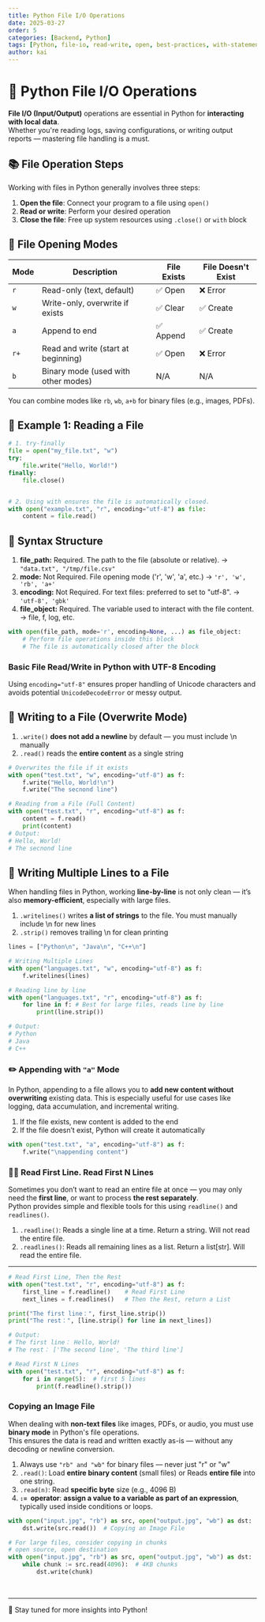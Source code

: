 ```yaml
---
title: Python File I/O Operations
date: 2025-03-27
order: 5
categories: [Backend, Python]
tags: [Python, file-io, read-write, open, best-practices, with-statement]
author: kai
---
```


# 🚀 Python File I/O Operations
**File I/O (Input/Output)** operations are essential in Python for **interacting with local data**.  
Whether you're reading logs, saving configurations, or writing output reports — mastering file handling is a must.


## 📚 File Operation Steps

Working with files in Python generally involves three steps:

1. **Open the file**: Connect your program to a file using `open()`
2. **Read or write**: Perform your desired operation
3. **Close the file**: Free up system resources using `.close()` or `with` block


## 🧾 File Opening Modes

| Mode  | Description                        | File Exists | File Doesn't Exist |
|-------|------------------------------------|-------------|---------------------|
| `r`   | Read-only (text, default)          | ✅ Open     | ❌ Error           |
| `w`   | Write-only, overwrite if exists    | ✅ Clear    | ✅ Create          |
| `a`   | Append to end                      | ✅ Append   | ✅ Create          |
| `r+`  | Read and write (start at beginning)| ✅ Open     | ❌ Error           |
| `b`   | Binary mode (used with other modes)| N/A         | N/A                |

You can combine modes like `rb`, `wb`, `a+b` for binary files (e.g., images, PDFs).


## 🧪 Example 1: Reading a File

```python
# 1. try-finally
file = open("my_file.txt", "w")
try: 
    file.write("Hello, World!")
finally:
    file.close()


# 2. Using with ensures the file is automatically closed.
with open("example.txt", "r", encoding="utf-8") as file:
    content = file.read()
```


## 🧱 Syntax Structure
1. **file_path:** Required. The path to the file (absolute or relative). -> `"data.txt", "/tmp/file.csv"`
2. **mode:** Not Required. File opening mode ('r', 'w', 'a', etc.) -> `'r', 'w', 'rb', 'a+'`
3. **encoding:** Not Required. For text files: preferred to set to "utf-8". -> `'utf-8', 'gbk'`
4. **file_object:** Required. The variable used to interact with the file content. -> file, f, log, etc.


```python
with open(file_path, mode='r', encoding=None, ...) as file_object:
    # Perform file operations inside this block
    # The file is automatically closed after the block
```

### Basic File Read/Write in Python with UTF-8 Encoding
Using `encoding="utf-8"` ensures proper handling of Unicode characters and avoids potential `UnicodeDecodeError` or messy output.

## 📄 Writing to a File (Overwrite Mode)
1. `.write()` **does not add a newline** by default — you must include \n manually
2. `.read()` reads the **entire content** as a single string

```python
# Overwrites the file if it exists
with open("test.txt", "w", encoding="utf-8") as f:
    f.write("Hello, World!\n")
    f.write("The secnond line")

# Reading from a File (Full Content)
with open("test.txt", "r", encoding="utf-8") as f:
    content = f.read()
    print(content)
# Output:
# Hello, World!
# The secnond line
```

## 📝 Writing Multiple Lines to a File
When handling files in Python, working **line-by-line** is not only clean — it’s also **memory-efficient**, especially with large files.

1. `.writelines()` writes **a list of strings** to the file. You must manually include \n for new lines
2. `.strip()` removes trailing \n for clean printing

```python
lines = ["Python\n", "Java\n", "C++\n"]

# Writing Multiple Lines
with open("languages.txt", "w", encoding="utf-8") as f:
    f.writelines(lines)

# Reading line by line
with open("languages.txt", "r", encoding="utf-8") as f:
    for line in f: # Best for large files, reads line by line
        print(line.strip())

# Output:
# Python
# Java
# C++
```


### ✏️ Appending with `"a"` Mode
In Python, appending to a file allows you to **add new content without overwriting** existing data. This is especially useful for use cases like logging, data accumulation, and incremental writing.
1. If the file exists, new content is added to the end
2. If the file doesn’t exist, Python will create it automatically

```python
with open("test.txt", "a", encoding="utf-8") as f:
    f.write("\nappending content")
```

### ✍🏻 Read First Line. Read First N Lines
Sometimes you don’t want to read an entire file at once — you may only need the **first line**, or want to process **the rest separately**.  
Python provides simple and flexible tools for this using `readline()` and `readlines()`.

1. `.readline()`: Reads a single line at a time. Return a string. Will not read the entire file. 
2. `.readlines()`: Reads all remaining lines as a list. Return a list[str]. Will read the entire file. 

---

```python
# Read First Line, Then the Rest
with open("test.txt", "r", encoding="utf-8") as f:
    first_line = f.readline()    # Read First Line
    next_lines = f.readlines()   # Then the Rest, return a List

print("The first line：", first_line.strip())
print("The rest：", [line.strip() for line in next_lines])

# Output:
# The first line： Hello, World!
# The rest： ['The second line', 'The third line']

# Read First N Lines
with open("test.txt", "r", encoding="utf-8") as f:
    for i in range(5):  # first 5 lines
        print(f.readline().strip())
```

### Copying an Image File
When dealing with **non-text files** like images, PDFs, or audio, you must use **binary mode** in Python's file operations.  
This ensures the data is read and written exactly as-is — without any decoding or newline conversion.

1. Always use `"rb" and "wb"` for binary files — never just "r" or "w"
2. `.read()`: Load **entire binary content** (small files) or Reads **entire file** into one string.
3. `.read(n)`: Read **specific byte** size (e.g., 4096 B)
3. **`:= `operator**: **assign a value to a variable as part of an expression**, typically used inside conditions or loops.

```python
with open("input.jpg", "rb") as src, open("output.jpg", "wb") as dst:
    dst.write(src.read())  # Copying an Image File

# For large files, consider copying in chunks 
# open source, open destination
with open("input.jpg", "rb") as src, open("output.jpg", "wb") as dst:
    while chunk := src.read(4096):  # 4KB chunks
        dst.write(chunk)
```




<br>



---

🚀 Stay tuned for more insights into Python!